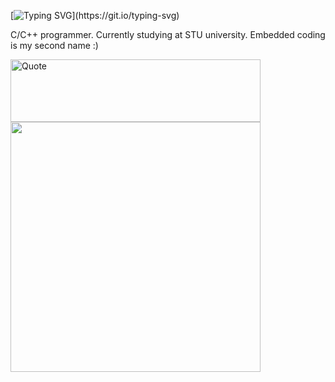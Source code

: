 
[![Typing SVG](https://readme-typing-svg.demolab.com/?lines=Hi+I'm+Timofei;)](https://git.io/typing-svg)

C/C++ programmer. Currently studying at STU university. Embedded coding is my second name :)

  <img src="https://quotes-github-readme.vercel.app/api?type=horizontal" alt="Quote" width="400" height="100">
  <img src="https://github-readme-stats.vercel.app/api?username=kuzlik340&show_icons=true&theme=bear" width="400">


